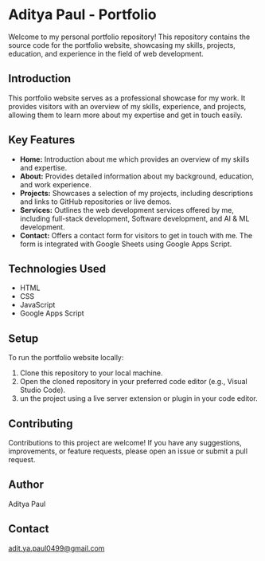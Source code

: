 # Aditya Paul - Portfolio

Welcome to my personal portfolio repository! This repository contains the source code for the portfolio website, showcasing my skills, projects, education, and experience in the field of web development.

## Introduction

This portfolio website serves as a professional showcase for my work. It provides visitors with an overview of my skills, experience, and projects, allowing them to learn more about my expertise and get in touch easily.

## Key Features

- **Home:** Introduction about me which provides an overview of my skills and expertise.
- **About:** Provides detailed information about my background, education, and work experience.
- **Projects:** Showcases a selection of my projects, including descriptions and links to GitHub repositories or live demos.
- **Services:** Outlines the web development services offered by me, including full-stack development, Software development, and AI & ML development.
- **Contact:** Offers a contact form for visitors to get in touch with me. The form is integrated with Google Sheets using Google Apps Script.

## Technologies Used

- HTML
- CSS
- JavaScript
- Google Apps Script

## Setup

To run the portfolio website locally:

1. Clone this repository to your local machine.
2. Open the cloned repository in your preferred code editor (e.g., Visual Studio Code).
3. un the project using a live server extension or plugin in your code editor.

## Contributing

Contributions to this project are welcome! If you have any suggestions, improvements, or feature requests, please open an issue or submit a pull request.

## Author

Aditya Paul

## Contact

adit.ya.paul0499@gmail.com
